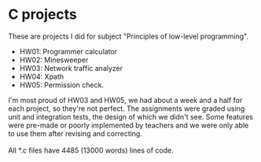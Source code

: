 # C projects

These are projects I did for subject "Principles of low-level programming".

<ul>
<li>HW01: Programmer calculator</li>
<li>HW02: Minesweeper</li>
<li>HW03: Network traffic analyzer</li>
<li>HW04: Xpath</li>
<li>HW05: Permission check.</li>
</ul>
I'm most proud of HW03 and HW05, we had about a week and a half for each project, so they're not perfect. The assignments were graded using unit and integration tests, the design of which we didn't see. Some features were pre-made or poorly implemented by teachers and we were only able to use them after revising and correcting.
<br>
<br>
All *.c files have 4485 (13000 words) lines of code.
